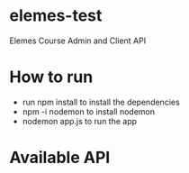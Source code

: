 # elemes-test
Elemes Course Admin and Client API

# How to run
- run npm install to install the dependencies
- npm -i nodemon to install nodemon
- nodemon app.js to run the app

# Available API


